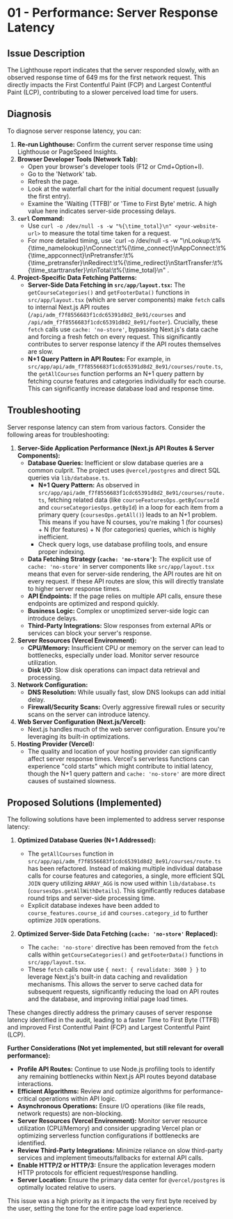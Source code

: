 # 01 - Performance: Server Response Latency

## Issue Description

The Lighthouse report indicates that the server responded slowly, with an observed response time of 649 ms for the first network request. This directly impacts the First Contentful Paint (FCP) and Largest Contentful Paint (LCP), contributing to a slower perceived load time for users.

## Diagnosis

To diagnose server response latency, you can:

1.  **Re-run Lighthouse:** Confirm the current server response time using Lighthouse or PageSpeed Insights.
2.  **Browser Developer Tools (Network Tab):**
    *   Open your browser's developer tools (F12 or Cmd+Option+I).
    *   Go to the 'Network' tab.
    *   Refresh the page.
    *   Look at the waterfall chart for the initial document request (usually the first entry).
    *   Examine the 'Waiting (TTFB)' or 'Time to First Byte' metric. A high value here indicates server-side processing delays.
3.  **`curl` Command:**
    *   Use `curl -o /dev/null -s -w "%{\time_total}\n" <your-website-url>` to measure the total time taken for a request.
    *   For more detailed timing, use `curl -o /dev/null -s -w "\nLookup:\t%{\time_namelookup}\nConnect:\t%{\time_connect}\nAppConnect:\t%{\time_appconnect}\nPretransfer:\t%{\time_pretransfer}\nRedirect:\t%{\time_redirect}\nStartTransfer:\t%{\time_starttransfer}\n\nTotal:\t%{\time_total}\n" <your-website-url>.
4.  **Project-Specific Data Fetching Patterns:**
    *   **Server-Side Data Fetching in `src/app/layout.tsx`:** The `getCourseCategories()` and `getFooterData()` functions in `src/app/layout.tsx` (which are server components) make `fetch` calls to internal Next.js API routes (`/api/adm_f7f8556683f1cdc65391d8d2_8e91/courses` and `/api/adm_f7f8556683f1cdc65391d8d2_8e91/footer`). Crucially, these `fetch` calls use `cache: 'no-store'`, bypassing Next.js's data cache and forcing a fresh fetch on every request. This significantly contributes to server response latency if the API routes themselves are slow.
    *   **N+1 Query Pattern in API Routes:** For example, in `src/app/api/adm_f7f8556683f1cdc65391d8d2_8e91/courses/route.ts`, the `getAllCourses` function performs an N+1 query pattern by fetching course features and categories individually for each course. This can significantly increase database load and response time.

## Troubleshooting

Server response latency can stem from various factors. Consider the following areas for troubleshooting:

1.  **Server-Side Application Performance (Next.js API Routes & Server Components):**
    *   **Database Queries:** Inefficient or slow database queries are a common culprit. The project uses `@vercel/postgres` and direct SQL queries via `lib/database.ts`.
        *   **N+1 Query Pattern:** As observed in `src/app/api/adm_f7f8556683f1cdc65391d8d2_8e91/courses/route.ts`, fetching related data (like `courseFeaturesOps.getByCourseId` and `courseCategoriesOps.getById`) in a loop for each item from a primary query (`coursesOps.getAll()`) leads to an N+1 problem. This means if you have N courses, you're making 1 (for courses) + N (for features) + N (for categories) queries, which is highly inefficient.
        *   Check query logs, use database profiling tools, and ensure proper indexing.
    *   **Data Fetching Strategy (`cache: 'no-store'`):** The explicit use of `cache: 'no-store'` in server components like `src/app/layout.tsx` means that even for server-side rendering, the API routes are hit on every request. If these API routes are slow, this will directly translate to higher server response times.
    *   **API Endpoints:** If the page relies on multiple API calls, ensure these endpoints are optimized and respond quickly.
    *   **Business Logic:** Complex or unoptimized server-side logic can introduce delays.
    *   **Third-Party Integrations:** Slow responses from external APIs or services can block your server's response.
2.  **Server Resources (Vercel Environment):**
    *   **CPU/Memory:** Insufficient CPU or memory on the server can lead to bottlenecks, especially under load. Monitor server resource utilization.
    *   **Disk I/O:** Slow disk operations can impact data retrieval and processing.
3.  **Network Configuration:**
    *   **DNS Resolution:** While usually fast, slow DNS lookups can add initial delay.
    *   **Firewall/Security Scans:** Overly aggressive firewall rules or security scans on the server can introduce latency.
4.  **Web Server Configuration (Next.js/Vercel):**
    *   Next.js handles much of the web server configuration. Ensure you're leveraging its built-in optimizations.
5.  **Hosting Provider (Vercel):**
    *   The quality and location of your hosting provider can significantly affect server response times. Vercel's serverless functions can experience "cold starts" which might contribute to initial latency, though the N+1 query pattern and `cache: 'no-store'` are more direct causes of sustained slowness.

## Proposed Solutions (Implemented)

The following solutions have been implemented to address server response latency:

1.  **Optimized Database Queries (N+1 Addressed):**
    *   The `getAllCourses` function in `src/app/api/adm_f7f8556683f1cdc65391d8d2_8e91/courses/route.ts` has been refactored. Instead of making multiple individual database calls for course features and categories, a single, more efficient SQL `JOIN` query utilizing `ARRAY_AGG` is now used within `lib/database.ts` (`coursesOps.getAllWithDetails`). This significantly reduces database round trips and server-side processing time.
    *   Explicit database indexes have been added to `course_features.course_id` and `courses.category_id` to further optimize `JOIN` operations.

2.  **Optimized Server-Side Data Fetching (`cache: 'no-store'` Replaced):**
    *   The `cache: 'no-store'` directive has been removed from the `fetch` calls within `getCourseCategories()` and `getFooterData()` functions in `src/app/layout.tsx`.
    *   These `fetch` calls now use `{ next: { revalidate: 3600 } }` to leverage Next.js's built-in data caching and revalidation mechanisms. This allows the server to serve cached data for subsequent requests, significantly reducing the load on API routes and the database, and improving initial page load times.

These changes directly address the primary causes of server response latency identified in the audit, leading to a faster Time to First Byte (TTFB) and improved First Contentful Paint (FCP) and Largest Contentful Paint (LCP).

**Further Considerations (Not yet implemented, but still relevant for overall performance):**

*   **Profile API Routes:** Continue to use Node.js profiling tools to identify any remaining bottlenecks within Next.js API routes beyond database interactions.
*   **Efficient Algorithms:** Review and optimize algorithms for performance-critical operations within API logic.
*   **Asynchronous Operations:** Ensure I/O operations (like file reads, network requests) are non-blocking.
*   **Server Resources (Vercel Environment):** Monitor server resource utilization (CPU/Memory) and consider upgrading Vercel plan or optimizing serverless function configurations if bottlenecks are identified.
*   **Review Third-Party Integrations:** Minimize reliance on slow third-party services and implement timeouts/fallbacks for external API calls.
*   **Enable HTTP/2 or HTTP/3:** Ensure the application leverages modern HTTP protocols for efficient request/response handling.
*   **Server Location:** Ensure the primary data center for `@vercel/postgres` is optimally located relative to users.

This issue was a high priority as it impacts the very first byte received by the user, setting the tone for the entire page load experience.



